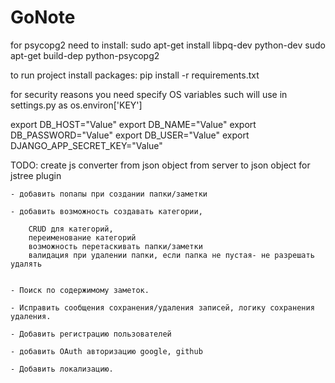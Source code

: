 # GoNote

for psycopg2 need to install:
sudo apt-get install libpq-dev python-dev
sudo apt-get build-dep python-psycopg2

to run project install packages:
pip install -r requirements.txt


for security reasons you need specify OS variables such will use in settings.py as os.environ['KEY']

export DB_HOST="Value"
export DB_NAME="Value"
export DB_PASSWORD="Value"
export DB_USER="Value"
export DJANGO_APP_SECRET_KEY="Value"


TODO:
    create js converter from json object from server to json object for jstree plugin

    - добавить попапы при создании папки/заметки

    - добавить возможность создавать категории,

        CRUD для категорий,
        переименование категорий
        возможность перетаскивать папки/заметки
        валидация при удалении папки, если папка не пустая- не разрешать удалять


    - Поиск по содержимому заметок.

    - Исправить сообщения сохранения/удаления записей, логику сохранения удаления.

    - Добавить регистрацию пользователей

    - добавить OAuth авторизацию google, github

    - Добавить локализацию.


